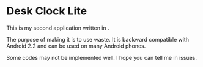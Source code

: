 # Desk Clock Lite
This is my second application written in .

The purpose of making it is to use waste. It is backward compatible with Android 2.2 and can be used on many Android phones.

Some codes may not be implemented well. I hope you can tell me in issues.
